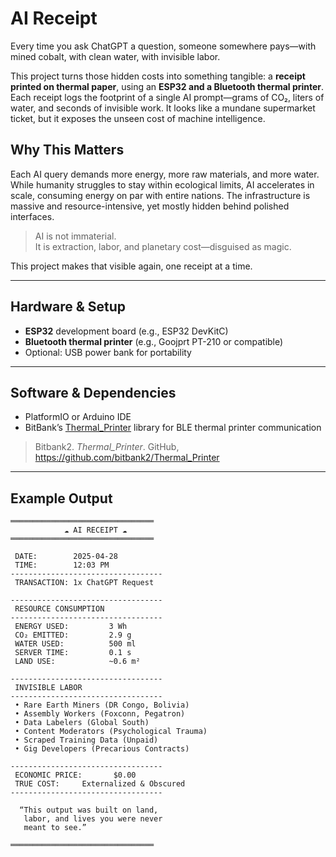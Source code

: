 # AI Receipt

Every time you ask ChatGPT a question, someone somewhere pays—with mined cobalt, with clean water, with invisible labor.

This project turns those hidden costs into something tangible: a **receipt printed on thermal paper**, using an **ESP32 and a Bluetooth thermal printer**. Each receipt logs the footprint of a single AI prompt—grams of CO₂, liters of water, and seconds of invisible work. It looks like a mundane supermarket ticket, but it exposes the unseen cost of machine intelligence.

## Why This Matters

Each AI query demands more energy, more raw materials, and more water. While humanity struggles to stay within ecological limits, AI accelerates in scale, consuming energy on par with entire nations. The infrastructure is massive and resource-intensive, yet mostly hidden behind polished interfaces.

> AI is not immaterial.  
> It is extraction, labor, and planetary cost—disguised as magic.

This project makes that visible again, one receipt at a time.

---

## Hardware & Setup

- **ESP32** development board (e.g., ESP32 DevKitC)
- **Bluetooth thermal printer** (e.g., Goojprt PT-210 or compatible)
- Optional: USB power bank for portability

---

## Software & Dependencies

- PlatformIO or Arduino IDE
- BitBank’s [Thermal_Printer](https://github.com/bitbank2/Thermal_Printer) library for BLE thermal printer communication

> Bitbank2. *Thermal_Printer*. GitHub, https://github.com/bitbank2/Thermal_Printer

---

## Example Output

```text
════════════════════════════════
            ☁️ AI RECEIPT ☁️
════════════════════════════════

 DATE:        2025-04-28
 TIME:        12:03 PM
----------------------------------
 TRANSACTION: 1x ChatGPT Request

----------------------------------
 RESOURCE CONSUMPTION
----------------------------------
 ENERGY USED:         3 Wh
 CO₂ EMITTED:         2.9 g
 WATER USED:          500 ml
 SERVER TIME:         0.1 s
 LAND USE:            ~0.6 m²

----------------------------------
 INVISIBLE LABOR
----------------------------------
 • Rare Earth Miners (DR Congo, Bolivia)
 • Assembly Workers (Foxconn, Pegatron)
 • Data Labelers (Global South)
 • Content Moderators (Psychological Trauma)
 • Scraped Training Data (Unpaid)
 • Gig Developers (Precarious Contracts)

----------------------------------
 ECONOMIC PRICE:       $0.00
 TRUE COST:     Externalized & Obscured
----------------------------------

  “This output was built on land,
   labor, and lives you were never
   meant to see.”

════════════════════════════════
